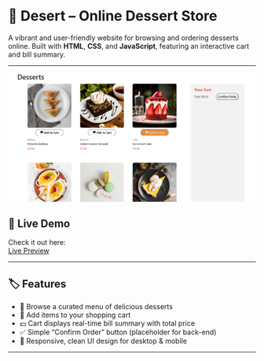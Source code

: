 # 🍰 Desert – Online Dessert Store

A vibrant and user-friendly website for browsing and ordering desserts online. Built with **HTML**, **CSS**, and **JavaScript**, featuring an interactive cart and bill summary.

---
<img src = "Screenshot 2024-12-10 150108.png"/>


## 🔗 Live Demo

Check it out here:  
<a href = "https://venkatesh-khatake.github.io/Desert_Website/">Live Preview</a>

---

## 🏷️ Features

- 🎂 Browse a curated menu of delicious desserts
- 🛒 Add items to your shopping cart
- 💵 Cart displays real-time bill summary with total price
- ✅ Simple “Confirm Order” button (placeholder for back-end)
- 🎨 Responsive, clean UI design for desktop & mobile

---


